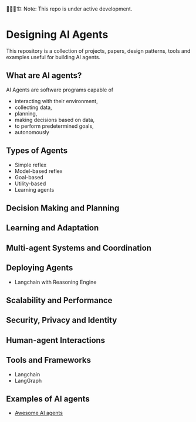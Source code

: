 🚜👷🚧🏗️ Note: This repo is under active development. 

# Designing AI Agents

This repository is a collection of projects, papers, design patterns, tools and examples useful for building AI agents. 

## What are AI agents?

AI Agents are software programs capable of 
- interacting with their environment,
- collecting data,
- planning,
- making decisions based on data,
- to perform predetermined goals,
- autonomously

## Types of Agents

- Simple reflex
- Model-based reflex
- Goal-based
- Utility-based
- Learning agents

## Decision Making and Planning

## Learning and Adaptation

## Multi-agent Systems and Coordination

## Deploying Agents

- Langchain with Reasoning Engine

## Scalability and Performance

## Security, Privacy and Identity

## Human-agent Interactions

## Tools and Frameworks

- Langchain
- LangGraph


## Examples of AI agents
- [Awesome AI agents](https://github.com/e2b-dev/awesome-ai-agents)
